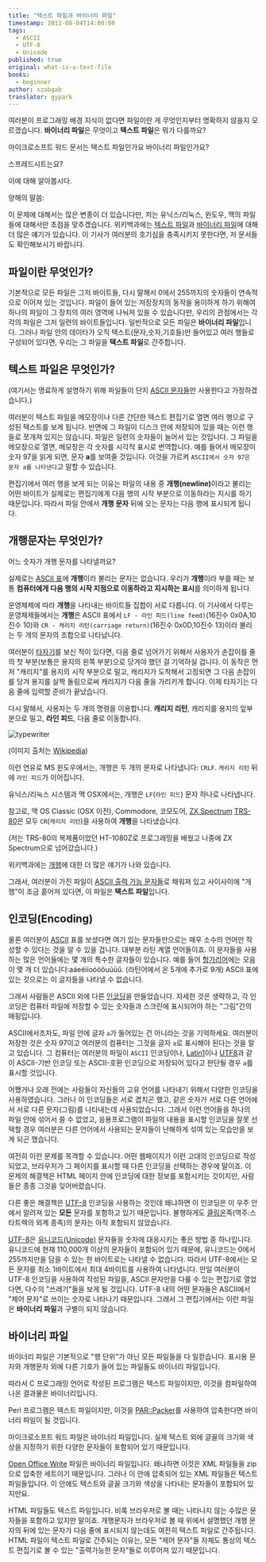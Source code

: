```yaml
---
title: "텍스트 파일과 바이너리 파일"
timestamp: 2013-08-04T14:00:00
tags:
  - ASCII
  - UTF-8
  - Unicode
published: true
original: what-is-a-text-file
books:
  - beginner
author: szabgab
translator: gypark
---
```



여러분이 프로그래밍 배경 지식이 없다면 파일이란 게 무엇인지부터 명확하지 않을지 모르겠습니다.
<b>바이너리 파일</b>은 무엇이고 <b>텍스트 파일</b>은 뭐가 다를까요?

마이크로소프트 워드 문서는 텍스트 파일인가요 바이너리 파일인가요?

스프레드시트는요?

이에 대해 알아봅시다.


양해의 말씀:

이 문제에 대해서는 많은 변종이 더 있습니다만, 저는 유닉스/리눅스, 윈도우, 맥의 파일들에 대해서만
초점을 맞추겠습니다. 위키백과에는 [텍스트 파일](http://en.wikipedia.org/wiki/Text_file)과
[바이너리 파일](http://en.wikipedia.org/wiki/Binary_files)에 대해 더 많은 얘기가 있습니다.
이 기사가 여러분의 호기심을 충족시키지 못한다면, 저 문서들도 확인해보시기 바랍니다.

## 파일이란 무엇인가?

기본적으로 모든 파일은 그저 바이트들, 다시 말해서 0에서 255까지의 숫자들이 연속적으로 이어져 있는 것입니다.
파일이 들어 있는 저장장치의 동작을 용이하게 하기 위해여 하나의 파일이 그 장치의 여러 영역에 나눠져 있을 수
있습니다만, 우리의 관점에서는 각각의 파일은 그저 일련의 바이트들입니다.
일반적으로 모든 파일은 <b>바이너리 파일</b>입니다. 그러나 파일 안의 데이타가 오직
텍스트(문자,숫자,기호들)만 들어있고 여러 행들로 구성되어 있다면, 우리는 그 파일을
<b>텍스트 파일</b>로 간주합니다.

## 텍스트 파일은 무엇인가?

(여기서는 명료하게 설명하기 위해 파일들이 단지 [ASCII 문자들](http://en.wikipedia.org/wiki/ASCII)만
사용한다고 가정하겠습니다.)

여러분이 텍스트 파일을 메모장이나 다른 간단한 텍스트 편집기로 열면 여러 행으로 구성된 텍스트를 보게 됩니다.
반면에 그 파일이 디스크 안에 저장되어 있을 때는 이런 행들로 쪼개져 있지는 않습니다. 파일은 일련의 숫자들이
늘어서 있는 것입니다. 그 파일을 메모장으로 열면, 메모장은 각 숫자를 시각적 표시로 번역합니다.
예를 들어서 메모장이 숫자 97을 읽게 되면, 문자 <b>a</b>를 보여줄 것입니다. 이것을 가르켜
`ASCII에서 숫자 97은 문자 a를 나타낸다`고 말할 수 있습니다.

편집기에서 여러 행을 보게 되는 이유는 파일의 내용 중 <b>개행(newline)</b>이라고 불리는 어떤 바이트가
실제로는 편집기에게 다음 행의 시작 부분으로 이동하라는 지시를 하기 때문입니다.
따라서 파일 안에서 <b>개행 문자</b> 뒤에 오는 문자는 다음 행에 표시되게 됩니다.

## 개행문자는 무엇인가?

어느 숫자가 개행 문자를 나타낼까요?

실제로는 [ASCII 표](http://en.wikipedia.org/wiki/ASCII)에 <b>개행</b>이라 불리는 문자는 없습니다.
우리가 <b>개행</b>이라 부를 때는 보통 <b>컴퓨터에게 다음 행의 시작 지점으로 이동하라고 지시하는 표시</b>를
의미하게 됩니다.

운영체제에 따라 <b>개행</b>을 나타내는 바이트들 집합이 서로 다릅니다.
이 기사에서 다루는 운영체제들에서는 <b>개행</b>은 ASCII 표에서 `LF - 라인 피드(line feed)`(16진수 0x0A,10진수 10)와
`CR - 캐리지 리턴(carriage return)`(16진수 0x0D,10진수 13)이라 불리는 두 개의 문자의 조합으로 나타납니다.

여러분이 [타자기](http://en.wikipedia.org/wiki/Typewriter)를 보신 적이 있다면, 다음 줄로 넘어가기 위해서
사용자가 손잡이를 줄의 첫 부분(보통은 용지의 왼쪽 부분)으로 당겨야 했던 걸 기억하실 겁니다.
이 동작은 먼저 "캐리지"를 용지의 시작 부분으로 밀고, 캐리지가 도착해서 고정되면 그 다음
손잡이를 당겨 용지를 살짝 돌림으로써 캐리지가 다음 줄을 가리키게 합니다. 이제 타자기는 다음 줄에 입력할
준비가 끝났습니다.

다시 말해서, 사용자는 두 개의 명령을 이용합니다. <b>캐리지 리턴</b>, 캐리지를 용지의 앞부분으로 밀고,
<b>라인 피드</b>, 다음 줄로 이동합니다.

<img src="/img/Underwoodfive.jpg" alt="typewriter" />

(이미지 출처는 [Wikipedia](http://en.wikipedia.org/wiki/Typewriter))

이런 연유로 MS 윈도우에서는, 개행은 두 개의 문자로 나타냅니다: `CRLF`.
`캐리지 리턴` 뒤에 `라인 피드`가 이어집니다.

유닉스/리눅스 시스템과 맥 OSX에서는, 개행은 `LF`(`라인 피드`) 문자 하나로 나타냅니다.

참고로, 맥 OS Classic (OSX 이전), Commodore, 코모도어, [ZX Spectrum](http://en.wikipedia.org/wiki/ZX_Spectrum)
[TRS-80](http://en.wikipedia.org/wiki/TRS-80)은 모두 `CR`(`캐리지 리턴`)을 사용하여
<b>개행</b>을 나타냈습니다.

(저는 TRS-80의 복제품이었던 HT-1080Z로 프로그래밍을 배웠고 나중에 ZX Spectrum으로 넘어갔습니다.)

위키백과에는 [개행](http://en.wikipedia.org/wiki/Newline)에 대한 더 많은 얘기가 나와 있습니다.

그래서, 여러분이 가진 파일이 [ASCII 출력 가능 문자들](http://en.wikipedia.org/wiki/ASCII)로 채워져 있고
사이사이에 "개행"이 조금 흩어져 있다면, 이 파일은 <b>텍스트 파일</b>입니다.

## 인코딩(Encoding)

물론 여러분이 [ASCII](http://en.wikipedia.org/wiki/ASCII) 표를 보셨다면 여기 있는 문자들만으로는
매우 소수의 언어만 작성할 수 있다는 것을 알 수 있을 겁니다. 대부분 라틴 계열 언어들이죠.
이 문자들을 사용하는 많은 언어들에는 몇 개의 특수한 글자들이 있습니다. 예를 들어
[헝가리어](http://en.wikipedia.org/wiki/Hungarian_alphabet)에는 모음이 몇 개 더 있습니다:aáeéiíoóöőuúüű.
(라틴어에서 온 5개에 추가로 9개)
ASCII 표에 있는 것으로는 이 글자들을 나타낼 수 없습니다.

그래서 사람들은 ASCII 외에 다른 [인코딩](http://en.wikipedia.org/wiki/Encoding)을 만들었습니다.
자세한 것은 생략하고, 각 인코딩은 컴퓨터 파일에 저장할 수 있는 숫자들과 스크린에 표시되어야 하는 "그림"간의
매핑입니다.

ASCII에서조차도, 파일 안에 글자 `a`가 들어있는 건 아니라는 것을 기억하세요.
여러분이 저장한 것은 숫자 97이고 여러분의 컴퓨터는 그것을 글자 `a`로 표시해야 된다는 것을
알고 있습니다. 그 컴퓨터는 여러분의 파일이 `ASCII` 인코딩이나,
[Latin1](http://en.wikipedia.org/wiki/Latin1)이나 [UTF8](http://en.wikipedia.org/wiki/UTF-8)과
같이 ASCII-기반 인코딩 또는 ASCII-호환 인코딩으로 저장되어 있다고 판단될 경우 `a`를 표시할 것입니다.

어쨌거나 오래 전에는 사람들이 자신들의 고유 언어를 나타내기 위해서 다양한 인코딩을 사용하였습니다.
그러나 이 인코딩들은 서로 겹치곤 했고, 같은 숫자가 서로 다른 언어에서 서로 다른 문자(그림)를 나타내는데
사용되었습니다. 그래서 이런 언어들을 하나의 파일 안에 섞어서 쓸 수 없었고, 응용프로그램이 파일의 내용을
표시할 인코딩을 잘못 선택할 경우 여러분은 다른 언어에서 사용되는 문자들이 난해하게 섞여 있는 모습만을
보게 되곤 했습니다.

여전히 이런 문제를 목격할 수 있습니다. 어떤 웹페이지가 이런 고대의 인코딩으로 작성되었고, 브라우저가
그 페이지를 표시할 때 다른 인코딩을 선택하는 경우에 말이죠. 이 문제의 해결책은 HTML 페이지 안에 인코딩에
대한 정보를 포함시키는 것이지만, 사람들은 종종 그것을 잊어버렸습니다.

다른 좋은 해결책은 [UTF-8](http://en.wikipedia.org/wiki/UTF-8) 인코딩을 사용하는 것인데
왜냐하면 이 인코딩은 이 우주 안에서 알려져 있는 <b>모든</b> 문자를 포함하고 있기 때문입니다.
불행하게도 [클링온](https://en.wikipedia.org/wiki/Klingon_writing_systems)족(역주:스타트렉의 외계 종족)의
문자는 아직 포함되지 않았습니다.

[UTF-8](http://en.wikipedia.org/wiki/UTF-8)은
[유니코드(Unicode)](https://en.wikipedia.org/wiki/Unicode)
문자들을 숫자에 대응시키는 좋은 방법 중 하나입니다.
유니코드에 현재 110,000개 이상의 문자들이 포함되어 있기 때문에, 유니코드는 0에서 255까지만을 담을 수 있는
한 바이트로는 나타낼 수 없습니다. 따라서 UTF-8에서는 모든 문자를 최소 1바이트에서 최대 4바이트를 사용하여
나타냅니다. 만일 여러분이 UTF-8 인코딩을 사용하여 작성된 파일을, ASCII 문자만을 다룰 수 있는 편집기로
열었다면, 다수의 "쓰레기"들을 보게 될 것입니다. UTF-8 내의 어떤 문자들은 ASCII에서 "제어 문자"로 쓰이는
숫자로 나타나기 때문입니다. 그래서 그 편집기에서는 이런 파일은 <b>바이너리 파일</b>과 구별이 되지 않습니다.

## 바이너리 파일

바이너리 파일은 기본적으로 "행 단위"가 아닌 모든 파일들을 다 일컫습니다.
표시용 문자와 개행문자 외에 다른 기호가 들어 있는 파일들도 바이너리 파일입니다.

따라서 C 프로그래밍 언어로 작성된 프로그램은 텍스트 파일이지만, 이것을 컴파일하여 나온 결과물은
바이너리입니다.

Perl 프로그램은 텍스트 파일이지만, 이것을 [PAR::Packer](https://metacpan.org/pod/PAR::Packer)를
사용하여 압축한다면 바이너리 파일이 될 것입니다.

마이크로소프트 워드 파일은 바이너리 파일입니다. 실제 텍스트 외에 글꼴의 크기와 색상을 지정하기 위한
다양한 문자들이 포함되어 있기 때문입니다.

[Open Office Write](https://en.wikipedia.org/wiki/OpenOffice) 파일은 바이너리 파일입니다.
왜냐하면 이것은 XML 파일들을 zip으로 압축한 세트이기 때문입니다. 그러나 이 안에 압축되어 있는
XML 파일들은 텍스트 파일들입니다. 이 안에도 텍스트와 글꼴 크기와 색상을 나타내는 문자들이
포함되어 있지만요.

HTML 파일들도 텍스트 파일입니다. 비록 브라우저로 볼 때는 나타나지 않는 수많은 문자들을 포함하고
있지만 말이죠. 개행문자가 브라우저로 볼 때 위에서 설명했던 개행 문자의 뒤에 있는 문자가
다음 줄에 표시되지 않는데도 여전히 텍스트 파일로 간주됩니다.
HTML 파일이 텍스트 파일로 간주되는 이유는, 모든 "제어 문자"들 자체도
통상의 텍스트 편집기로 볼 수 있는 "출력가능한 문자"들로 이루어져 있기 때문입니다.
